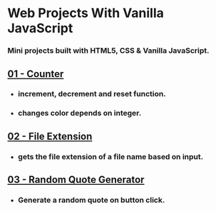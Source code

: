 # Web Projects With Vanilla JavaScript

### **Mini projects built with HTML5, CSS &amp; Vanilla JavaScript.**

## **[01 - Counter](https://github.com/monciego/vanillawebprojects/tree/main/01-counter)**

- ### **increment, decrement and reset function.**

- ### **changes color depends on integer.**

## **[02 - File Extension](https://github.com/monciego/vanillawebprojects/tree/main/02-file-extension)**

- ### **gets the file extension of a file name based on input.**

## **[03 - Random Quote Generator](https://github.com/monciego/vanillawebprojects/tree/main/03-random-quote-generator)**

- ### **Generate a random quote on button click.**
